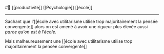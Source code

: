 #🌲  [[productivité]] [[Psychologie]] [[école]]

---
Sachant que l'[[école avec utilitarisme utilise trop majoritairement la pensée convergente]] alors on est amené à avoir une rigueur plus élevée aussi *parce qu'on est à l'école*.

Mais malheureusement une [[école avec utilitarisme utilise trop majoritairement la pensée convergente]]


